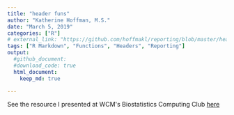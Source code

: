 ```yaml
---
title: "header funs"
author: "Katherine Hoffman, M.S."
date: "March 5, 2019"
categories: ["R"]
# external_link: "https://github.com/hoffmakl/reporting/blob/master/headerFuns_blogpost.html"
tags: ["R Markdown", "Functions", "Headers", "Reporting"] 
output:
  #github_document:
  #download_code: true
  html_document:
    keep_md: true

---
```


See the resource I presented at WCM's Biostatistics Computing Club [here](https://github.com/hoffmakl/reporting/blob/master/headerFuns_blogpost.html)
